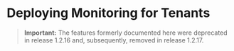 # Deploying Monitoring for Tenants 

>**Important:** The features formerly documented here were deprecated in release 1.2.16 and, subsequently, removed in release 1.2.17.

